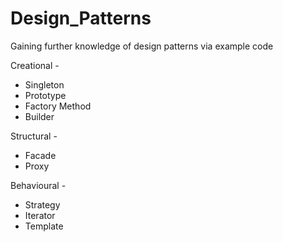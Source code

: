 # Design_Patterns
Gaining further knowledge of design patterns via example code

Creational -
- Singleton
- Prototype
- Factory Method
- Builder

Structural -
- Facade 
- Proxy

Behavioural -
- Strategy
- Iterator
- Template
